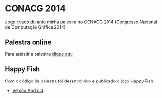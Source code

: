 # CONACG 2014

Jogo criado durante minha palestra no CONACG 2014 (Congresso Nacional de Computação Gráfica 2014)

## Palestra online

Para assistir a palestra [clique aqui](https://www.youtube.com/watch?v=W4WTW6BJOAg)

## Happy Fish

Com o código da palestra foi desenvolvido e publicado o jogo Happy Fish

* [Versão Android](https://play.google.com/store/apps/details?id=com.TrinusStudio.HappyFish)
